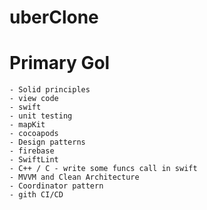 # uberClone

# Primary Gol 
    - Solid principles
    - view code
    - swift
    - unit testing
    - mapKit
    - cocoapods
    - Design patterns
    - firebase
    - SwiftLint
    - C++ / C - write some funcs call in swift
    - MVVM and Clean Architecture 
    - Coordinator pattern
    - gith CI/CD


